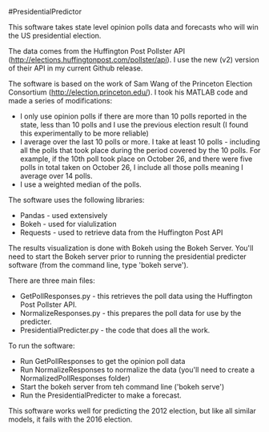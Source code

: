 #PresidentialPredictor

This software takes state level opinion polls data and forecasts who will win the US presidential election.

The data comes from the Huffington Post Pollster API (http://elections.huffingtonpost.com/pollster/api). I use the new (v2) version of their API in my current Github release. 

The software is based on the work of Sam Wang of the Princeton Election Consortium (http://election.princeton.edu/). I took his MATLAB code and made a series of modifications:
* I only use opinion polls if there are more than 10 polls reported in the state, less than 10 polls and I use the previous election result (I found this experimentally to be more reliable)
* I average over the last 10 polls or more. I take at least 10 polls - including all the polls that took place during the period covered by the 10 polls. For example, if the 10th poll took place on October 26, and there were five polls in total taken on October 26, I include all those polls meaning I average over 14 polls.
* I use a weighted median of the polls.

The software uses the following libraries:
* Pandas - used extensively
* Bokeh - used for vialulization
* Requests - used to retrieve data from the Huffington Post API

The results visualization is done with Bokeh using the Bokeh Server. You'll need to start the Bokeh server prior to running the presidential predicter software (from the command line, type 'bokeh serve').

There are three main files:
* GetPollResponses.py - this retrieves the poll data using the Huffington Post Pollster API.
* NormalizeResponses.py - this prepares the poll data for use by the predicter.
* PresidentialPredicter.py - the code that does all the work.

To run the software:
* Run GetPollResponses to get the opinion poll data
* Run NormalizeResponses to normalize the data (you'll need to create a NormalizedPollResponses folder)
* Start the bokeh server from teh command line ('bokeh serve')
* Run the PresidentialPredicter to make a forecast.

This software works well for predicting the 2012 election, but like all similar models, it fails with the 2016 election.
